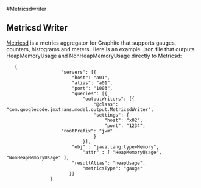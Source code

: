 #Metricsdwriter

## Metricsd Writer

[Metricsd](https://github.com/mojodna/metricsd) is a metrics aggregator for Graphite that supports gauges, counters, histograms and meters.
Here is an example .json file that outputs HeapMemoryUsage and NonHeapMemoryUsage directly to Metricsd:

```
   {
                    "servers": [{
                        "host": "a01",
                        "alias": "a01",
                        "port": "1003",					
                        "queries": [{
                            "outputWriters": [{
                                "@class": "com.googlecode.jmxtrans.model.output.MetricsdWriter",
                                "settings": {
                                    "host": "x02",
                                    "port": "1234",
				    "rootPrefix": "jvm"
                                }
                            }],
                	    "obj" : "java.lang:type=Memory",
                            "attr" : [ "HeapMemoryUsage", "NonHeapMemoryUsage" ],
                	    "resultAlias": "heapUsage",
                            "metricsType": "gauge"
                       }]
                }
```
